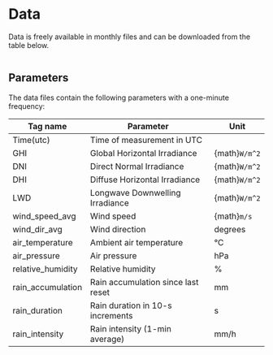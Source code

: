 # Data

Data is freely available in monthly files and can be downloaded from the table below.

````{include} data.txt
````

## Parameters
The data files contain the following parameters with a one-minute frequency:

| Tag name          | Parameter                          | Unit          |
| ----------------- | ---------------------------------- | ------------- |
| Time(utc)         | Time of measurement in UTC         |               |
| GHI               | Global Horizontal Irradiance       | {math}`W/m^2` |
| DNI               | Direct Normal Irradiance           | {math}`W/m^2` |
| DHI               | Diffuse Horizontal Irradiance      | {math}`W/m^2` |
| LWD               | Longwave Downwelling Irradiance    | {math}`W/m^2` |
| wind_speed_avg    | Wind speed                         | {math}`m/s`   |
| wind_dir_avg      | Wind direction                     | degrees       |
| air_temperature   | Ambient air temperature            | °C            |
| air_pressure      | Air pressure                       | hPa           |
| relative_humidity | Relative humidity                  | %             |
| rain_accumulation | Rain accumulation since last reset | mm            | 
| rain_duration     | Rain duration in 10-s increments   | s             |
| rain_intensity    | Rain intensity (1-min average)     | mm/h          |
